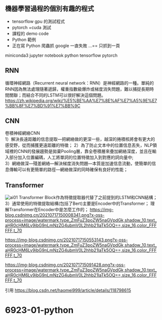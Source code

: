 ## 機器學習過程的個別有趣的程式  

- tensorflow  gpu 的測試程式  
- pytorch +cuda 測試  
- 課程的 demo code  
- Python 範例  
- 正在寫 Python 爬蟲抓 google 一直失敗 ...== 只抓到一頁  

miniconda3
jupyter notebook
python
tensorflow
pytorch
###
## RNN
循環神經網路（Recurrent neural network：RNN）是神經網路的一種。單純的RNN因為無法處理隨著遞歸，權重指數級爆炸或梯度消失問題，難以捕捉長期時間關聯；而結合不同的LSTM可以很好解決這個問題。  
https://zh.wikipedia.org/wiki/%E5%BE%AA%E7%8E%AF%E7%A5%9E%E7%BB%8F%E7%BD%91%E7%BB%9C

## CNN 
卷積神經網絡CNN  
1）解決長遠距離的信息提取—把網絡做的更深一些，越深的捲積核將會有更大的感受野，從而捕獲更遠距離的特徵； 
2）為了防止文本中的位置信息丟失，NLP領域裡的CNN的發展趨勢是拋棄Pooling層，靠全卷積層來疊加網絡深度，並且在輸入部分加入位置編碼，人工將單詞的位置特徵加入到對應的詞向量中;   
3）網絡做深—殘差網絡—解決梯度消失問題—本質是加速信息流動，使簡單的信息傳輸可以有更簡單的路徑—網絡做深的同時確保有良好的性能；

## Transformer
![ai01](https://img-blog.csdnimg.cn/20210717145300296.png?x-oss-process=image/watermark,type_ZmFuZ3poZW5naGVpdGk,shadow_10,text_aHR0cHM6Ly9ibG9nLmNzZG4ubmV0L2hhb21laTk5OQ==,size_16,color_FFFFFF,t_70)
Transformer Block作為特徵提取器代替了之前提到的LSTM和CNN結構；  
3）通常使用的特徵提取結構(包括了Bert)主要是Encoder中的Transformer； 
理解Transformer在Encoder中是怎麼工作的； 
https://img-blog.csdnimg.cn/20210717150008341.png?x-oss-process=image/watermark,type_ZmFuZ3poZW5naGVpdGk,shadow_10,text_aHR0cHM6Ly9ibG9nLmNzZG4ubmV0L2hhb21laTk5OQ==,size_16,color_FFFFFF,t_70

https://img-blog.csdnimg.cn/20210717150553143.png?x-oss-process=image/watermark,type_ZmFuZ3poZW5naGVpdGk,shadow_10,text_aHR0cHM6Ly9ibG9nLmNzZG4ubmV0L2hhb21laTk5OQ==,size_16,color_FFFFFF,t_70

https://img-blog.csdnimg.cn/2021071715091428.png?x-oss-process=image/watermark,type_ZmFuZ3poZW5naGVpdGk,shadow_10,text_aHR0cHM6Ly9ibG9nLmNzZG4ubmV0L2hhb21laTk5OQ==,size_16,color_FFFFFF,t_70

引用
https://blog.csdn.net/haomei999/article/details/118798615
# 6923-01-python  
